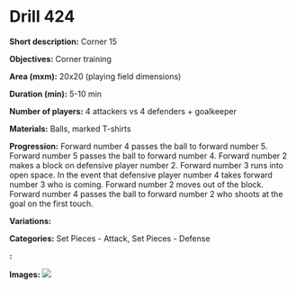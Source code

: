 # Drill 424

**Short description:**
Corner 15

**Objectives:**
Corner training

**Area (mxm):**
20x20 (playing field dimensions)

**Duration (min):**
5-10 min

**Number of players:**
4 attackers vs 4 defenders + goalkeeper

**Materials:**
Balls, marked T-shirts

**Progression:**
Forward number 4 passes the ball to forward number 5. Forward number 5 passes the ball to forward number 4. Forward number 2 makes a block on defensive player number 2. Forward number 3 runs into open space. In the event that defensive player number 4 takes forward number 3 who is coming. Forward number 2 moves out of the block. Forward number 4 passes the ball to forward number 2 who shoots at the goal on the first touch.

**Variations:**


**Categories:**
Set Pieces - Attack, Set Pieces - Defense

**:**


**Images:**
![](https://www.coachingfutsal.com/\images\1dd05813ebf7e20dd5c24c3e8b0b75fdd4d1e3fc24622631f0aeb359ac13c377aefb9fc6a8f8366eb9ece4366c5f0dc315d5a9534b332bd5561a0adbc298c8054dfa40894ca5d.jpg)

